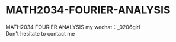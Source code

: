 # MATH2034-FOURIER-ANALYSIS
MATH2034 FOURIER ANALYSIS my wechat：_0206girl Don't hesitate to contact me
